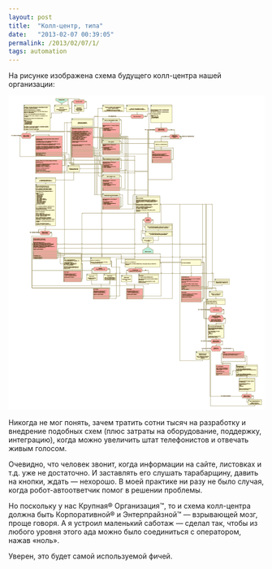 ```yaml
---
layout: post
title:  "Колл-центр, типа"
date:   "2013-02-07 00:39:05"
permalink: /2013/02/07/1/
tags: automation
---
```


На рисунке изображена схема будущего колл-центра нашей организации:

![screenshot](/assets/static/call_center.gif)

Никогда не мог понять, зачем тратить сотни тысяч на разработку и
внедрение подобных схем (плюс затраты на оборудование, поддержку,
интеграцию), когда можно увеличить штат телефонистов и отвечать живым
голосом.

Очевидно, что человек звонит, когда информации на сайте, листовках и
т.д. уже не достаточно. И заставлять его слушать тарабарщину, давить
на кнопки, ждать — нехорошо. В моей практике ни разу не было случая,
когда робот-автоответчик помог в решении проблемы.

Но поскольку у нас Крупная® Организация™, то и схема колл-центра
должна быть Корпоративной® и Энтерпрайзной™ — взрывающей мозг, проще
говоря. А я устроил маленький саботаж — сделал так, чтобы из любого
уровня этого ада можно было соединиться с оператором, нажав «ноль».

Уверен, это будет самой используемой фичей.
